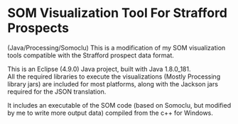 # SOM Visualization Tool For Strafford Prospects
(Java/Processing/Somoclu)
This is a modification of my SOM visualization tools compatible with the Strafford prospect data format.  

This is an Eclipse (4.9.0) Java project, built with Java 1.8.0_181.  
All the required libraries to execute the visualizations (Mostly Processing library jars) are included for most platforms, along with the Jackson jars required for the JSON translation.

It includes an executable of the SOM code (based on Somoclu, but modified by me to write more output data) compiled from the c++ for Windows.






